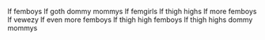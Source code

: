 lf femboys 
lf goth dommy mommys
lf femgirls
lf thigh highs
lf more femboys
lf vewezy
lf even more femboys
lf thigh high femboys
lf thigh highs dommy mommys
